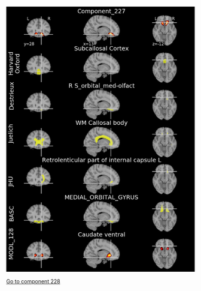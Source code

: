 


![227](preliminary/227.jpg "Component 227")

[Go to component 228](https://parietal-inria.github.io/MODL_atlas/1024/228 "Component 228")